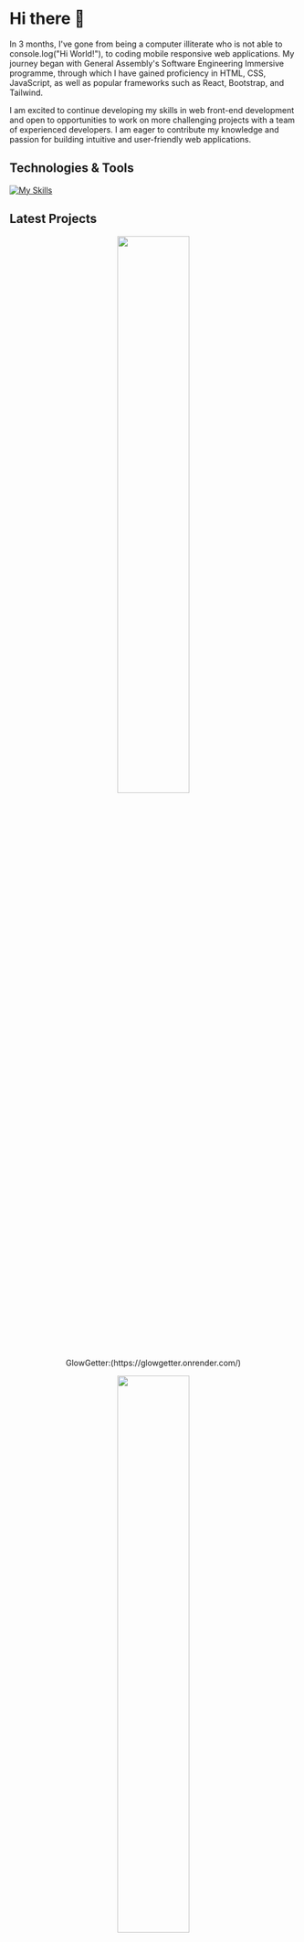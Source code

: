 # Hi there 👋

In 3 months, I've gone from being a computer illiterate who is not able to console.log("Hi World!"), to coding mobile responsive web applications. My journey began with General Assembly's Software Engineering Immersive programme, through which I have gained proficiency in HTML, CSS, JavaScript, as well as popular frameworks such as React, Bootstrap, and Tailwind.

I am excited to continue developing my skills in web front-end development and open to opportunities to work on more challenging projects with a team of experienced developers. I am eager to contribute my knowledge and passion for building intuitive and user-friendly web applications.

## Technologies & Tools

[![My Skills](https://skills.thijs.gg/icons?i=js,html,css,git,mongodb,nodejs,react)](https://skills.thijs.gg)

## Latest Projects

 <p align="center"><img src="https://i.imgur.com/boMU6HV.jpg" width="50%" height="50%"> </p>
 <p align="center">GlowGetter:(https://glowgetter.onrender.com/)</p>
  <p align="center"><img src="https://i.imgur.com/ZNGMm8j.png" width="50%" height="50%"> </p>
 <p align="center">Sephora Replica:(https://sephora-main.cyclic.app/)</p>
   <p align="center"><img src="https://i.imgur.com/LAkTmrA.png" width="50%" height="50%"> </p>
 <p align="center">BuskFeed:(https://buskfeed.cyclic.app/)</p>
 <p align="center"><img src="https://i.imgur.com/5Hd2OMb.png" width="50%" height="50%"> </p>
 <p align="center">Match the Colours:(https://beryln-t.github.io/Project-1-Memory-Game/)</p>
